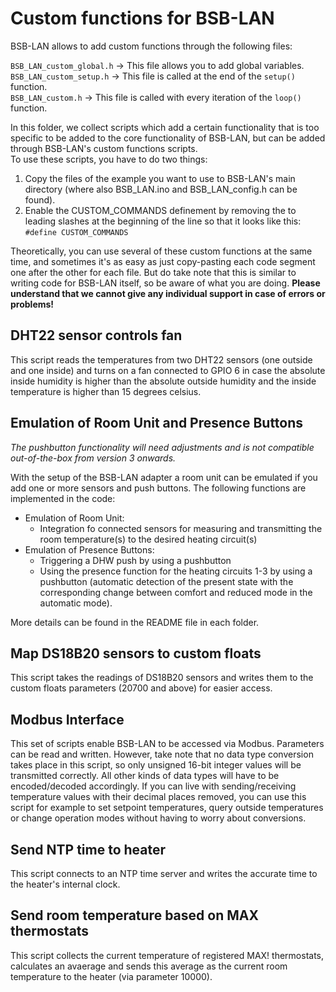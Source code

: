 # Custom functions for BSB-LAN

BSB-LAN allows to add custom functions through the following files:

`BSB_LAN_custom_global.h` -> This file allows you to add global variables.  
`BSB_LAN_custom_setup.h` -> This file is called at the end of the `setup()` function.  
`BSB_LAN_custom.h` -> This file is called with every iteration of the `loop()` function.  
  
In this folder, we collect scripts which add a certain functionality that is too specific to be added to the core functionality of BSB-LAN, but can be added through BSB-LAN's custom functions scripts.  
To use these scripts, you have to do two things:  
1. Copy the files of the example you want to use to BSB-LAN's main directory (where also BSB_LAN.ino and BSB_LAN_config.h can be found).
2. Enable the CUSTOM_COMMANDS definement by removing the to leading slashes at the beginning of the line so that it looks like this:  
`#define CUSTOM_COMMANDS`

Theoretically, you can use several of these custom functions at the same time, and sometimes it's as easy as just copy-pasting each code segment one after the other for each file. But do take note that this is similar to writing code for BSB-LAN itself, so be aware of what you are doing.
**Please understand that we cannot give any individual support in case of errors or problems!**

## DHT22 sensor controls fan

This script reads the temperatures from two DHT22 sensors (one outside and one inside) and turns on a fan connected to GPIO 6 in case the absolute inside humidity is higher than the absolute outside humidity and the inside temperature is higher than 15 degrees celsius.

## Emulation of Room Unit and Presence Buttons

_The pushbutton functionality will need adjustments and is not compatible out-of-the-box from version 3 onwards._  

With the setup of the BSB-LAN adapter a room unit can be emulated if you add one or more sensors and push buttons.
The following functions are implemented in the code:
* Emulation of Room Unit:
  * Integration fo connected sensors for measuring and transmitting the room temperature(s) to the desired heating circuit(s)
* Emulation of Presence Buttons:
  * Triggering a DHW push by using a pushbutton
  * Using the presence function for the heating circuits 1-3 by using a pushbutton (automatic detection of the present state with the corresponding change between comfort and reduced mode in the automatic mode).  
  
More details can be found in the README file in each folder.

## Map DS18B20 sensors to custom floats

This script takes the readings of DS18B20 sensors and writes them to the custom floats parameters (20700 and above) for easier access.

## Modbus Interface

This set of scripts enable BSB-LAN to be accessed via Modbus. Parameters can be read and written. However, take note that no data type conversion takes place in this script, so only unsigned 16-bit integer values will be transmitted correctly. All other kinds of data types will have to be encoded/decoded accordingly. If you can live with sending/receiving temperature values with their decimal places removed, you can use this script for example to set setpoint temperatures, query outside temperatures or change operation modes without having to worry about conversions.

## Send NTP time to heater

This script connects to an NTP time server and writes the accurate time to the heater's internal clock.

## Send room temperature based on MAX thermostats

This script collects the current temperature of registered MAX! thermostats, calculates an avaerage and sends this average as the current room temperature to the heater (via parameter 10000).
